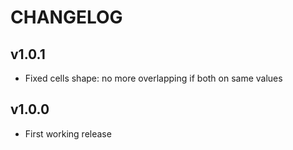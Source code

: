 # CHANGELOG

## v1.0.1
- Fixed cells shape: no more overlapping if both on same values

## v1.0.0
- First working release
